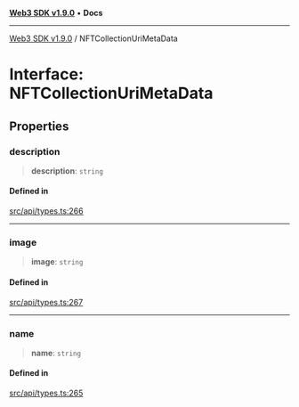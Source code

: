 [**Web3 SDK v1.9.0**](../README.md) • **Docs**

***

[Web3 SDK v1.9.0](../globals.md) / NFTCollectionUriMetaData

# Interface: NFTCollectionUriMetaData

## Properties

### description

> **description**: `string`

#### Defined in

[src/api/types.ts:266](https://github.com/Mystic-Nayy/alephium-web3/blob/ee41f5e0e7d7fb0b155fe62f05b2ac03772895ca/packages/web3/src/api/types.ts#L266)

***

### image

> **image**: `string`

#### Defined in

[src/api/types.ts:267](https://github.com/Mystic-Nayy/alephium-web3/blob/ee41f5e0e7d7fb0b155fe62f05b2ac03772895ca/packages/web3/src/api/types.ts#L267)

***

### name

> **name**: `string`

#### Defined in

[src/api/types.ts:265](https://github.com/Mystic-Nayy/alephium-web3/blob/ee41f5e0e7d7fb0b155fe62f05b2ac03772895ca/packages/web3/src/api/types.ts#L265)
